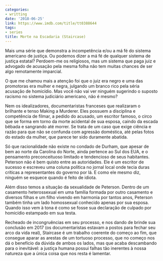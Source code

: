 ```yaml
---
categories:
- writting
date: '2018-06-25'
link: https://www.imdb.com/title/tt0388644
tags:
- series
title: Morte na Escadaria (Staircase)
---
```


Mais uma série que demonstra a incompetência e/ou a má fé do sistema americano de justiça. Ou podemos dizer a má fé de qualquer sistema de justiça estatal? Perdoem-me os religiosos, mas um sistema que paga juiz e advogado de acusação pela mesma folha não tem muitas chances de ser algo remotamente imparcial.

O que me chamou mais a atenção foi que o juiz era negro e uma das promotoras era mulher e negra, julgando um branco rico pela séria acusação de homicídio. Mas você não vai ver ninguém sugerindo o suposto racismo no sistema judiciário americano, não é mesmo?

Nem os idealizadores, documentaristas franceses que realizaram o brilhante e tenso Making a Murderer. Eles possuem a disciplina e competência de filmar, a pedido do acusado, um escritor famoso, o circo que se forma em torno da morte acidental de sua esposa, caindo da escada bêbada e sangrando até morrer. Se trata de um caso que exige ciência e razão para que não se confunda com agressão doméstica, até pelas fotos do estado da mulher, que parece ter sido duramente abatida.

Só que racionalidade não existe no condado de Durham, que apesar de bem ao norte da Carolina do Norte, ainda pertence ao Sul dos EUA, e o pensamento preconceituoso limitado e tendencioso de seus habitantes. Peterson não é bem quisto entre as autoridades. Ele é um escritor de sucesso e escreveu uma coluna política no jornal local onde tecia duras críticas a representantes do governo por lá. E como ele mesmo diz, ninguém se esquece quando é feito de idiota.

Além disso temos a situação da sexualidade de Peterson. Dentro de um casamento heterossexual em uma família formada por outro casamento e diversos filhas e um filho vivendo em harmonia por tantos anos, Peterson também tinha um lado homossexual conhecido apenas por sua esposa. Quando isso vem à tona é como se fosse sua declaração de culpado por homicídio estampado em sua testa.

Recheado de incongruências em seu processo, e nos dando de brinde sua conclusão em 2017 (os documentaristas estavam a postos para fechar seu arco da vida real), Staircase é um trabalho coerente do começo ao fim, que consegue aparar as arestas de um tortuoso processo, que no começo nos dá o benefício da dúvida de ambos os lados, mas que acaba descambando para o inevitável: a justiça humana possui falhas tão inerentes à nossa natureza que a única coisa que nos resta é lamentar.

